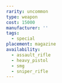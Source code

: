 ```yaml
---
rarity: uncommon
type: weapon
cost: 15000
manufacturer: ''
tags:
  - special
placement: magazine
availability:
  - assault_rifle
  - heavy_pistol
  - smg
  - sniper_rifle
---
```

